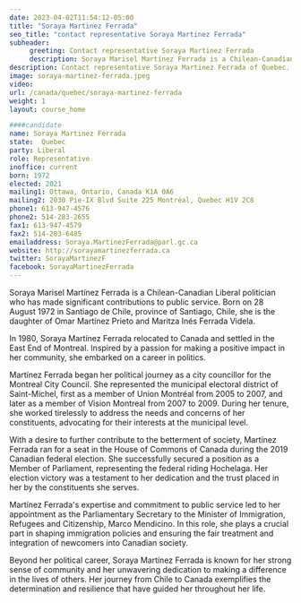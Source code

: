 ```yaml
---
date: 2023-04-02T11:54:12-05:00
title: "Soraya Martinez Ferrada"
seo_title: "contact representative Soraya Martinez Ferrada"
subheader:
     greeting: Contact representative Soraya Martinez Ferrada
     description: Soraya Marisel Martínez Ferrada is a Chilean-Canadian Liberal politician who has made significant contributions to public service.
description: Contact representative Soraya Martinez Ferrada of Quebec. Contact information for Soraya Martinez Ferrada includes email address, phone number, and mailing address.
image: soraya-martinez-ferrada.jpeg
video:
url: /canada/quebec/soraya-martinez-ferrada
weight: 1
layout: course_home

####candidate
name: Soraya Martinez Ferrada
state:	Quebec
party: Liberal
role: Representative
inoffice: current
born: 1972
elected: 2021
mailing1: Ottawa, Ontario, Canada K1A 0A6
mailing2: 2030 Pie-IX Blvd Suite 225 Montréal, Quebec H1V 2C8
phone1: 613-947-4576
phone2: 514-283-2655
fax1: 613-947-4579
fax2: 514-283-6485
emailaddress: Soraya.MartinezFerrada@parl.gc.ca
website: http://sorayamartinezferrada.ca
twitter: SorayaMartinezF
facebook: SorayaMartinezFerrada
---
```


Soraya Marisel Martínez Ferrada is a Chilean-Canadian Liberal politician who has made significant contributions to public service. Born on 28 August 1972 in Santiago de Chile, province of Santiago, Chile, she is the daughter of Omar Martínez Prieto and Maritza Inés Ferrada Videla.

In 1980, Soraya Martínez Ferrada relocated to Canada and settled in the East End of Montreal. Inspired by a passion for making a positive impact in her community, she embarked on a career in politics.

Martínez Ferrada began her political journey as a city councillor for the Montreal City Council. She represented the municipal electoral district of Saint-Michel, first as a member of Union Montréal from 2005 to 2007, and later as a member of Vision Montreal from 2007 to 2009. During her tenure, she worked tirelessly to address the needs and concerns of her constituents, advocating for their interests at the municipal level.

With a desire to further contribute to the betterment of society, Martínez Ferrada ran for a seat in the House of Commons of Canada during the 2019 Canadian federal election. She successfully secured a position as a Member of Parliament, representing the federal riding Hochelaga. Her election victory was a testament to her dedication and the trust placed in her by the constituents she serves.

Martínez Ferrada's expertise and commitment to public service led to her appointment as the Parliamentary Secretary to the Minister of Immigration, Refugees and Citizenship, Marco Mendicino. In this role, she plays a crucial part in shaping immigration policies and ensuring the fair treatment and integration of newcomers into Canadian society.

Beyond her political career, Soraya Martínez Ferrada is known for her strong sense of community and her unwavering dedication to making a difference in the lives of others. Her journey from Chile to Canada exemplifies the determination and resilience that have guided her throughout her life.
